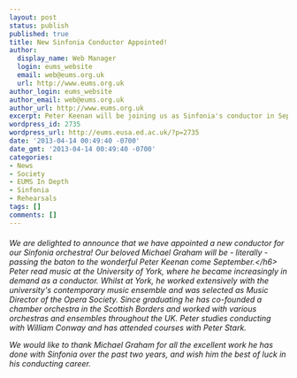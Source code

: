 ```yaml
---
layout: post
status: publish
published: true
title: New Sinfonia Conductor Appointed!
author:
  display_name: Web Manager
  login: eums_website
  email: web@eums.org.uk
  url: http://www.eums.org.uk
author_login: eums_website
author_email: web@eums.org.uk
author_url: http://www.eums.org.uk
excerpt: Peter Keenan will be joining us as Sinfonia's conductor in September.
wordpress_id: 2735
wordpress_url: http://eums.eusa.ed.ac.uk/?p=2735
date: '2013-04-14 00:49:40 -0700'
date_gmt: '2013-04-14 00:49:40 -0700'
categories:
- News
- Society
- EUMS In Depth
- Sinfonia
- Rehearsals
tags: []
comments: []
---
```

<h6>We are delighted to announce that we have appointed a new conductor for our Sinfonia orchestra! Our beloved Michael Graham will be - literally - passing the baton to the wonderful Peter Keenan come September.<&#47;h6><br />
Peter read music at the University of York, where he became increasingly in demand as a conductor. Whilst at York, he worked extensively with the university's contemporary music ensemble and was selected as Music Director of the Opera Society. Since graduating he has co-founded a chamber orchestra in the Scottish Borders and worked with various orchestras and ensembles throughout the UK. Peter studies conducting with William Conway and has attended courses with Peter Stark.</p>
<p>We would like to thank Michael Graham for all the excellent work he has done with Sinfonia over the past two years, and wish him the best of luck in his conducting career.</p>
